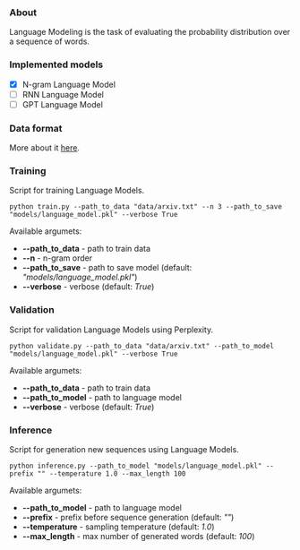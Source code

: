 ### About
Language Modeling is the task of evaluating the probability distribution over a sequence of words.

### Implemented models
- [x] N-gram Language Model
- [ ] RNN Language Model
- [ ] GPT Language Model

### Data format
More about it [here](data/README.md).

### Training
Script for training Language Models.
```
python train.py --path_to_data "data/arxiv.txt" --n 3 --path_to_save "models/language_model.pkl" --verbose True
```
Available argumets:
- **--path_to_data** - path to train data
- **--n** - n-gram order
- **--path_to_save** - path to save model (default: *"models/language_model.pkl"*)
- **--verbose** - verbose (default: *True*)

### Validation
Script for validation Language Models using Perplexity.
```
python validate.py --path_to_data "data/arxiv.txt" --path_to_model "models/language_model.pkl" --verbose True
```
Available argumets:
- **--path_to_data** - path to train data
- **--path_to_model** - path to language model
- **--verbose** - verbose (default: *True*)

### Inference
Script for generation new sequences using Language Models.
```
python inference.py --path_to_model "models/language_model.pkl" --prefix "" --temperature 1.0 --max_length 100
```
Available argumets:
- **--path_to_model** - path to language model
- **--prefix** - prefix before sequence generation (default: *""*)
- **--temperature** - sampling temperature (default: *1.0*)
- **--max_length** - max number of generated words (default: *100*)
